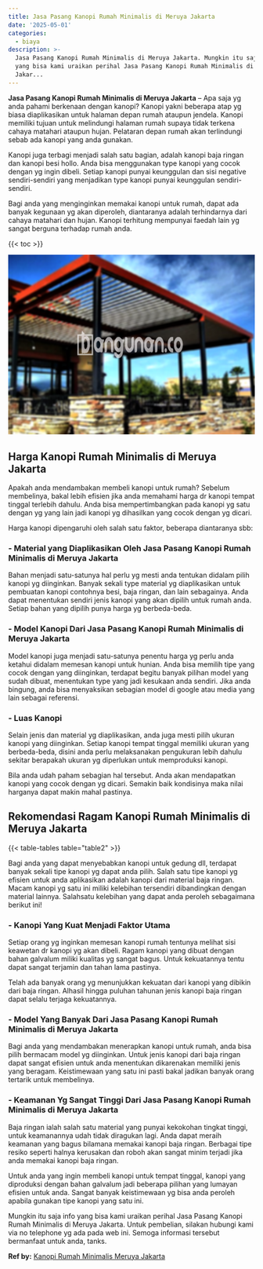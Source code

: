```yaml
---
title: Jasa Pasang Kanopi Rumah Minimalis di Meruya Jakarta
date: '2025-05-01'
categories:
  - biaya
description: >-
  Jasa Pasang Kanopi Rumah Minimalis di Meruya Jakarta. Mungkin itu saja info
  yang bisa kami uraikan perihal Jasa Pasang Kanopi Rumah Minimalis di Meruya
  Jakar...
---
```


**Jasa Pasang Kanopi Rumah Minimalis di Meruya Jakarta** – Apa saja yg anda pahami berkenaan dengan kanopi? Kanopi yakni beberapa atap yg biasa diaplikasikan untuk halaman depan rumah ataupun jendela. Kanopi memiliki tujuan untuk melindungi halaman rumah supaya tidak terkena cahaya matahari ataupun hujan. Pelataran depan rumah akan terlindungi sebab ada kanopi yang anda gunakan.

Kanopi juga terbagi menjadi salah satu bagian, adalah kanopi baja ringan dan kanopi besi hollo. Anda bisa menggunakan type kanopi yang cocok dengan yg ingin dibeli. Setiap kanopi punyai keunggulan dan sisi negative sendiri-sendiri yang menjadikan type kanopi punyai keunggulan sendiri-sendiri.

Bagi anda yang menginginkan memakai kanopi untuk rumah, dapat ada banyak kegunaan yg akan diperoleh, diantaranya adalah terhindarnya dari cahaya matahari dan hujan. Kanopi terhitung mempunyai faedah lain yg sangat berguna terhadap rumah anda.

{{< toc >}}

![Jasa Pasang Kanopi Rumah Minimalis di Meruya Jakarta](/images/harga-kanopi-minimalis-12.png)

## Harga Kanopi Rumah Minimalis di Meruya Jakarta

Apakah anda mendambakan membeli kanopi untuk rumah? Sebelum membelinya, bakal lebih efisien jika anda memahami harga dr kanopi tempat tinggal terlebih dahulu. Anda bisa mempertimbangkan pada kanopi yg satu dengan yg yang lain jadi kanopi yg dihasilkan yang cocok dengan yg dicari.

Harga kanopi dipengaruhi oleh salah satu faktor, beberapa diantaranya sbb:

### \- Material yang Diaplikasikan Oleh Jasa Pasang Kanopi Rumah Minimalis di Meruya Jakarta

Bahan menjadi satu-satunya hal perlu yg mesti anda tentukan didalam pilih kanopi yg diinginkan. Banyak sekali type material yg diaplikasikan untuk pembuatan kanopi contohnya besi, baja ringan, dan lain sebagainya. Anda dapat menentukan sendiri jenis kanopi yang akan dipilih untuk rumah anda. Setiap bahan yang dipilih punya harga yg berbeda-beda.

### \- Model Kanopi Dari Jasa Pasang Kanopi Rumah Minimalis di Meruya Jakarta

Model kanopi juga menjadi satu-satunya penentu harga yg perlu anda ketahui didalam memesan kanopi untuk hunian. Anda bisa memilih tipe yang cocok dengan yang diinginkan, terdapat begitu banyak pilihan model yang sudah dibuat, menentukan type yang jadi kesukaan anda sendiri. Jika anda bingung, anda bisa menyaksikan sebagian model di google atau media yang lain sebagai referensi.

### \- Luas Kanopi

Selain jenis dan material yg diaplikasikan, anda juga mesti pilih ukuran kanopi yang diinginkan. Setiap kanopi tempat tinggal memiliki ukuran yang berbeda-beda, disini anda perlu melaksanakan pengukuran lebih dahulu sekitar berapakah ukuran yg diperlukan untuk memproduksi kanopi.

Bila anda udah paham sebagian hal tersebut. Anda akan mendapatkan kanopi yang cocok dengan yg dicari. Semakin baik kondisinya maka nilai harganya dapat makin mahal pastinya.

## Rekomendasi Ragam Kanopi Rumah Minimalis di Meruya Jakarta

{{< table-tables table="table2" >}}

Bagi anda yang dapat menyebabkan kanopi untuk gedung dll, terdapat banyak sekali tipe kanopi yg dapat anda pilih. Salah satu tipe kanopi yg efisien untuk anda aplikasikan adalah kanopi dari material baja ringan. Macam kanopi yg satu ini miliki kelebihan tersendiri dibandingkan dengan material lainnya. Salahsatu kelebihan yang dapat anda peroleh sebagaimana berikut ini!

### \- Kanopi Yang Kuat Menjadi Faktor Utama

Setiap orang yg inginkan memesan kanopi rumah tentunya melihat sisi keawetan dr kanopi yg akan dibeli. Ragam kanopi yang dibuat dengan bahan galvalum miliki kualitas yg sangat bagus. Untuk kekuatannya tentu dapat sangat terjamin dan tahan lama pastinya.

Telah ada banyak orang yg menunjukkan kekuatan dari kanopi yang dibikin dari baja ringan. Alhasil hingga puluhan tahunan jenis kanopi baja ringan dapat selalu terjaga kekuatannya.

### \- Model Yang Banyak Dari Jasa Pasang Kanopi Rumah Minimalis di Meruya Jakarta

Bagi anda yang mendambakan menerapkan kanopi untuk rumah, anda bisa pilih bermacam model yg diinginkan. Untuk jenis kanopi dari baja ringan dapat sangat efisien untuk anda menentukan dikarenakan memiliki jenis yang beragam. Keistimewaan yang satu ini pasti bakal jadikan banyak orang tertarik untuk membelinya.

### \- Keamanan Yg Sangat Tinggi Dari Jasa Pasang Kanopi Rumah Minimalis di Meruya Jakarta

Baja ringan ialah salah satu material yang punyai kekokohan tingkat tinggi, untuk keamanannya udah tidak diragukan lagi. Anda dapat meraih keamanan yang bagus bilamana memakai kanopi baja ringan. Berbagai tipe resiko seperti halnya kerusakan dan roboh akan sangat minim terjadi jika anda memakai kanopi baja ringan.

Untuk anda yang ingin membeli kanopi untuk tempat tinggal, kanopi yang diproduksi dengan bahan galvalum jadi beberapa pilihan yang lumayan efisien untuk anda. Sangat banyak keistimewaan yg bisa anda peroleh apabila gunakan tipe kanopi yang satu ini.

Mungkin itu saja info yang bisa kami uraikan perihal Jasa Pasang Kanopi Rumah Minimalis di Meruya Jakarta. Untuk pembelian, silakan hubungi kami via no telephone yg ada pada web ini. Semoga informasi tersebut bermanfaat untuk anda, tanks.

**Ref by:**  [Kanopi Rumah Minimalis Meruya Jakarta](https://id.wikipedia.org/wiki/Kanopi)
